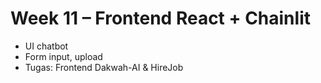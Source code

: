 # Week 11 – Frontend React + Chainlit

- UI chatbot
- Form input, upload
- Tugas: Frontend Dakwah-AI & HireJob